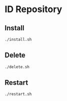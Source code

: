 # ID Repository

## Install
```sh
./install.sh
```

## Delete
```sh
./delete.sh
```

## Restart
```sh
./restart.sh
```